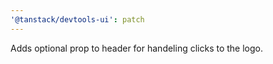 ```yaml
---
'@tanstack/devtools-ui': patch
---
```


Adds optional prop to header for handeling clicks to the logo.
